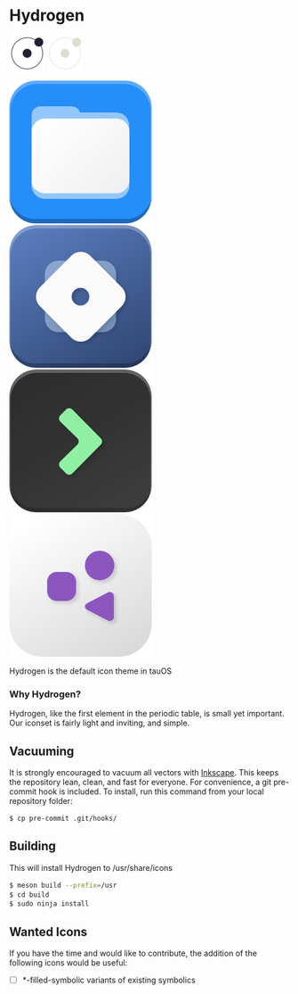 # Hydrogen

![Light screenshot](logo.png#gh-light-mode-only)
![Dark screenshot](logo-dark.png#gh-dark-mode-only)

![](Hydrogen/scalable/apps/org.gnome.Nautilus.svg)  ![](Hydrogen/scalable/apps/systemsettings.svg)  ![](Hydrogen/scalable/apps/utilities-terminal.svg) ![](Hydrogen/scalable/apps/application-default-icon.svg)

Hydrogen is the default icon theme in tauOS

### Why Hydrogen?

Hydrogen, like the first element in the periodic table, is small yet important.
Our iconset is fairly light and inviting, and simple.

## Vacuuming

It is strongly encouraged to vacuum all vectors with [Inkscape](http://inkscape.org). This keeps the repository lean, clean, and fast for everyone. For convenience, a git pre-commit hook is included. To install, run this command from your local repository folder:

```sh
$ cp pre-commit .git/hooks/
```

## Building

This will install Hydrogen to /usr/share/icons

```sh
$ meson build --prefix=/usr
$ cd build
$ sudo ninja install
```

## Wanted Icons

If you have the time and would like to contribute, the addition of the following icons would be useful:
- [ ] *-filled-symbolic variants of existing symbolics
